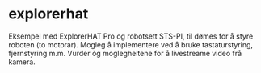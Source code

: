 # explorerhat
Eksempel med ExplorerHAT Pro og robotsett STS-PI, til dømes for å styre roboten (to motorar). Mogleg å implementere ved å bruke tastaturstyring, fjernstyring m.m. Vurder òg moglegheitene for å livestreame video frå kamera.

